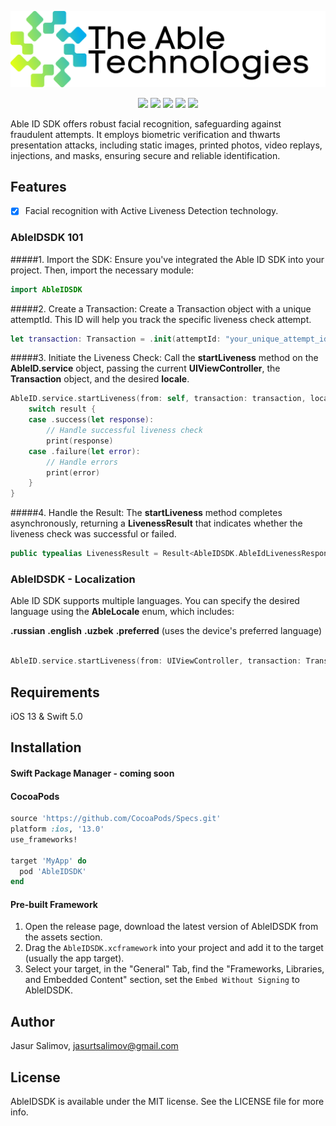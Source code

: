 <p align="center">
<img src="https://raw.githubusercontent.com/JasurSalimov/AbleIDSDK/master/images/logo.png" alt="AbleIDSDK" title="AbleIDSDK" width="557"/>
</p>


<p align="center">
<a href="https://cocoapods.org/pods/AbleIDSDK"><img src="https://img.shields.io/github/v/tag/JasurSalimov/AbleIDSDK.svg?color=blue&include_prereleases=&sort=semver"></a>
<a href="https://swift.org/package-manager/"><img src="https://img.shields.io/badge/SPM-supported-DE5C43.svg?style=flat"></a>
<a href="https://raw.githubusercontent.com/onevcat/AbleIDSDK/LICENSE"><img src="https://img.shields.io/badge/license-MIT-black"></a>
<a href="https://cocoapods.org/pods/AbleIDSDK"><img src="https://img.shields.io/cocoapods/v/AbleIDSDK.svg?style=flat"></a>
<a href="https://cocoapods.org/pods/AbleIDSDK"><img src="https://img.shields.io/cocoapods/p/AbleIDSDK.svg?style=flat"></a>
</p>

Able ID SDK offers robust facial recognition, safeguarding against fraudulent attempts. It employs biometric verification and thwarts presentation attacks, including static images, printed photos, video replays, injections, and masks, ensuring secure and reliable identification.

## Features

- [x] Facial recognition with Active Liveness Detection technology.

### AbleIDSDK 101

#####1. Import the SDK:
Ensure you've integrated the Able ID SDK into your project. Then, import the necessary module:

```swift
import AbleIDSDK
```

#####2. Create a Transaction:
Create a Transaction object with a unique attemptId. This ID will help you track the specific liveness check attempt.

```swift
let transaction: Transaction = .init(attemptId: "your_unique_attempt_id")
```
#####3. Initiate the Liveness Check:
Call the **startLiveness** method on the **AbleID.service** object, passing the current **UIViewController**, the **Transaction** object, and the desired **locale**.

```swift
AbleID.service.startLiveness(from: self, transaction: transaction, locale: .russian) { result in
    switch result {
    case .success(let response):
        // Handle successful liveness check
        print(response)
    case .failure(let error):
        // Handle errors
        print(error)
    }
}
```

#####4. Handle the Result:
The **startLiveness** method completes asynchronously, returning a **LivenessResult** that indicates whether the liveness check was successful or failed.

```swift
public typealias LivenessResult = Result<AbleIDSDK.AbleIdLivenessResponse, AbleIDSDK.AbleIdLivenessError>
```

### AbleIDSDK - Localization

Able ID SDK supports multiple languages. You can specify the desired language using the **AbleLocale** enum, which includes:

  **.russian**
  **.english**
  **.uzbek**
  **.preferred** (uses the device's preferred language)

```swift

AbleID.service.startLiveness(from: UIViewController, transaction: Transaction, locale: AbleLocale)

```

## Requirements
iOS 13 & Swift 5.0

## Installation

#### Swift Package Manager - coming soon

#### CocoaPods

```ruby
source 'https://github.com/CocoaPods/Specs.git'
platform :ios, '13.0'
use_frameworks!

target 'MyApp' do
  pod 'AbleIDSDK'
end
```

#### Pre-built Framework

1. Open the release page, download the latest version of AbleIDSDK from the assets section. 
2. Drag the `AbleIDSDK.xcframework` into your project and add it to the target (usually the app target).
3. Select your target, in the "General" Tab, find the "Frameworks, Libraries, and Embedded Content" section, set the `Embed Without Signing` to AbleIDSDK.

## Author

Jasur Salimov, jasurtsalimov@gmail.com

## License

AbleIDSDK is available under the MIT license. See the LICENSE file for more info.
